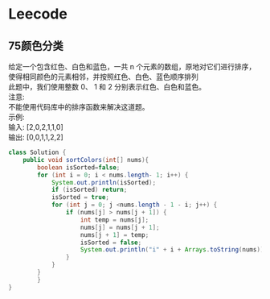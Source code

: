 # Leecode

## 75颜色分类

给定一个包含红色、白色和蓝色，一共 n 个元素的数组，原地对它们进行排序，使得相同颜色的元素相邻，并按照红色、白色、蓝色顺序排列  
此题中，我们使用整数 0、 1 和 2 分别表示红色、白色和蓝色。  
注意:  
不能使用代码库中的排序函数来解决这道题。  
示例:  
输入: [2,0,2,1,1,0]  
输出: [0,0,1,1,2,2]

```java
class Solution {
    public void sortColors(int[] nums){
        boolean isSorted=false;
        for (int i = 0; i < nums.length- 1; i++) {
            System.out.println(isSorted);
            if (isSorted) return;
            isSorted = true;
            for (int j = 0; j <nums.length - 1 - i; j++) {
                if (nums[j] > nums[j + 1]) {
                    int temp = nums[j];
                    nums[j] = nums[j + 1];
                    nums[j + 1] = temp;
                    isSorted = false;
                    System.out.println("i" + i + Arrays.toString(nums));
                }
            }
        }
        }
}
```